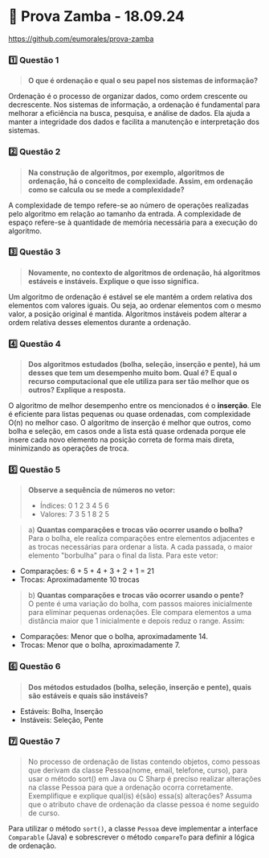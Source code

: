 # 🚩 Prova Zamba - 18.09.24
https://github.com/eumorales/prova-zamba

### 1️⃣ Questão 1
> **O que é ordenação e qual o seu papel nos sistemas de informação?**

Ordenação é o processo de organizar dados, como ordem crescente ou decrescente. Nos sistemas de informação, a ordenação é fundamental para melhorar a eficiência na busca, pesquisa, e análise de dados. Ela ajuda a manter a integridade dos dados e facilita a manutenção e interpretação dos sistemas.

### 2️⃣ Questão 2
> **Na construção de algoritmos, por exemplo, algoritmos de ordenação, há o conceito de complexidade. Assim, em ordenação como se calcula ou se mede a complexidade?**

A complexidade de tempo refere-se ao número de operações realizadas pelo algoritmo em relação ao tamanho da entrada. A complexidade de espaço refere-se à quantidade de memória necessária para a execução do algoritmo.

### 3️⃣ Questão 3
> **Novamente, no contexto de algoritmos de ordenação, há algoritmos estáveis e instáveis. Explique o que isso significa.**

Um algoritmo de ordenação é estável se ele mantém a ordem relativa dos elementos com valores iguais. Ou seja, ao ordenar elementos com o mesmo valor, a posição original é mantida. Algoritmos instáveis podem alterar a ordem relativa desses elementos durante a ordenação.

### 4️⃣ Questão 4
> **Dos algoritmos estudados (bolha, seleção, inserção e pente), há um desses que tem um desempenho muito bom. Qual é? E qual o recurso computacional que ele utiliza para ser tão melhor que os outros? Explique a resposta.**

O algoritmo de melhor desempenho entre os mencionados é o **inserção**. Ele é eficiente para listas pequenas ou quase ordenadas, com complexidade O(n) no melhor caso. O algoritmo de inserção é melhor que outros, como bolha e seleção, em casos onde a lista está quase ordenada porque ele insere cada novo elemento na posição correta de forma mais direta, minimizando as operações de troca.

### 5️⃣ Questão 5
> **Observe a sequência de números no vetor:**
> 
> - Índices: 0  1  2  3  4  5  6
> - Valores: 7  3  5  1  8  2  5
>

> a) **Quantas comparações e trocas vão ocorrer usando o bolha?**  
Para o bolha, ele realiza comparações entre elementos adjacentes e as trocas necessárias para ordenar a lista. A cada passada, o maior elemento "borbulha" para o final da lista. Para este vetor:

- Comparações: 6 + 5 + 4 + 3 + 2 + 1 = 21
- Trocas: Aproximadamente 10 trocas

> b) **Quantas comparações e trocas vão ocorrer usando o pente?**  
O pente é uma variação do bolha, com passos maiores inicialmente para eliminar pequenas ordenações. Ele compara elementos a uma distância maior que 1 inicialmente e depois reduz o range. Assim:
- Comparações: Menor que o bolha, aproximadamente 14.
 - Trocas: Menor que o bolha, aproximadamente 7.

### 6️⃣ Questão 6
> **Dos métodos estudados (bolha, seleção, inserção e pente), quais são estáveis e quais são instáveis?**

- Estáveis: Bolha, Inserção  
- Instáveis: Seleção, Pente

### 7️⃣ Questão 7
> No processo de ordenação de listas contendo objetos, como pessoas que derivam da classe Pessoa(nome, email, telefone, curso), para usar o método sort() em Java ou C Sharp é preciso realizar alterações na classe Pessoa para que a ordenação ocorra corretamente. Exemplifique e explique qual(is) é(são) essa(s) alterações? Assuma que o atributo chave de ordenação da classe pessoa é nome seguido de curso.

Para utilizar o método `sort()`, a classe `Pessoa` deve implementar a interface `Comparable` (Java) e sobrescrever o método `compareTo` para definir a lógica de ordenação. 

